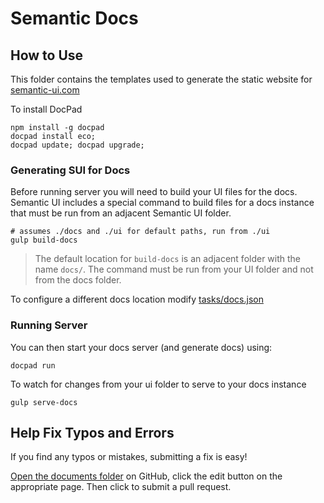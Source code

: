 # Semantic Docs

## How to Use

This folder contains the templates used to generate the static website for [semantic-ui.com](http://www.semantic-ui.com)

To install DocPad
```
npm install -g docpad
docpad install eco;
docpad update; docpad upgrade;
```

### Generating SUI for Docs

Before running server you will need to build your UI files for the docs. Semantic UI includes a special command to build files for a docs instance that must be run from an adjacent Semantic UI folder.

```
# assumes ./docs and ./ui for default paths, run from ./ui
gulp build-docs
```

> The default location for ``build-docs`` is an adjacent folder with the name ``docs/``. The command must be run from your UI folder and not from the docs folder.

To configure a different docs location modify [ tasks/docs.json](https://github.com/Semantic-Org/Semantic-UI/blob/master/tasks/admin/docs.json)


### Running Server

You can then start your docs server (and generate docs) using:
```
docpad run
```

To watch for changes from your ui folder to serve to your docs instance
```
gulp serve-docs
```


## Help Fix Typos and Errors

If you find any typos or mistakes, submitting a fix is easy!

[Open the documents folder](https://github.com/Semantic-Org/Semantic-UI-Docs/tree/master/server/documents) on GitHub, click the edit button on the appropriate page. Then click to submit a pull request.

